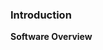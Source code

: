 <div class="section">

<div class="titlepage">

<div>

<div>

### <span id="introduction"></span>Introduction

</div>

</div>

</div>

<span class="strong">**Software Overview**</span>

</div>

